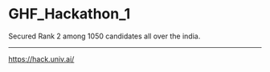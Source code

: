 # GHF_Hackathon_1
Secured Rank 2 among 1050 candidates all over the india.
*********************************************************************************************************************************************************************
https://hack.univ.ai/
